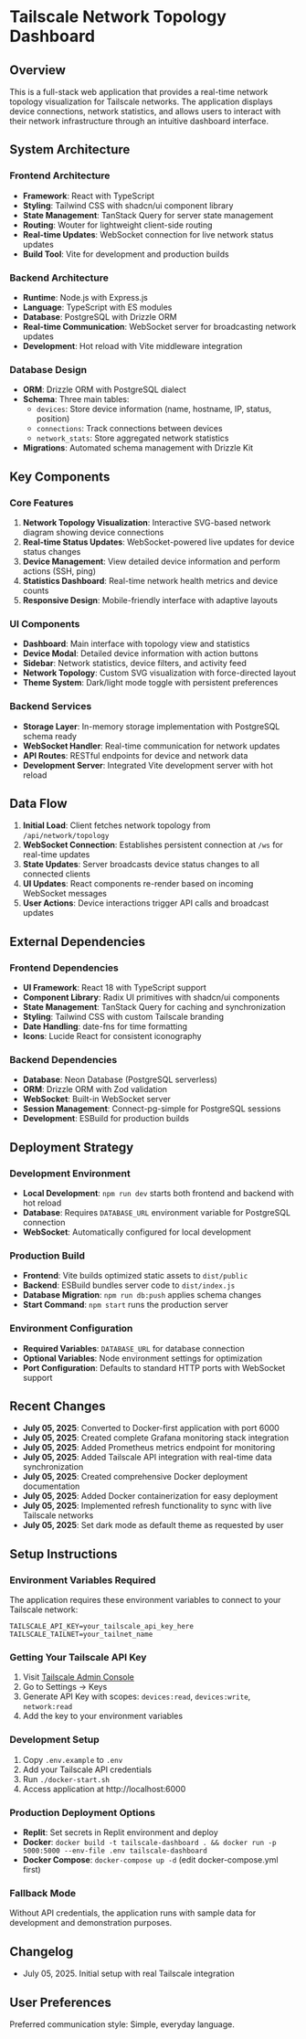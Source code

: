 # Tailscale Network Topology Dashboard

## Overview

This is a full-stack web application that provides a real-time network topology visualization for Tailscale networks. The application displays device connections, network statistics, and allows users to interact with their network infrastructure through an intuitive dashboard interface.

## System Architecture

### Frontend Architecture

- **Framework**: React with TypeScript
- **Styling**: Tailwind CSS with shadcn/ui component library
- **State Management**: TanStack Query for server state management
- **Routing**: Wouter for lightweight client-side routing
- **Real-time Updates**: WebSocket connection for live network status updates
- **Build Tool**: Vite for development and production builds

### Backend Architecture

- **Runtime**: Node.js with Express.js
- **Language**: TypeScript with ES modules
- **Database**: PostgreSQL with Drizzle ORM
- **Real-time Communication**: WebSocket server for broadcasting network updates
- **Development**: Hot reload with Vite middleware integration

### Database Design

- **ORM**: Drizzle ORM with PostgreSQL dialect
- **Schema**: Three main tables:
  - `devices`: Store device information (name, hostname, IP, status, position)
  - `connections`: Track connections between devices
  - `network_stats`: Store aggregated network statistics
- **Migrations**: Automated schema management with Drizzle Kit

## Key Components

### Core Features

1. **Network Topology Visualization**: Interactive SVG-based network diagram showing device connections
2. **Real-time Status Updates**: WebSocket-powered live updates for device status changes
3. **Device Management**: View detailed device information and perform actions (SSH, ping)
4. **Statistics Dashboard**: Real-time network health metrics and device counts
5. **Responsive Design**: Mobile-friendly interface with adaptive layouts

### UI Components

- **Dashboard**: Main interface with topology view and statistics
- **Device Modal**: Detailed device information with action buttons
- **Sidebar**: Network statistics, device filters, and activity feed
- **Network Topology**: Custom SVG visualization with force-directed layout
- **Theme System**: Dark/light mode toggle with persistent preferences

### Backend Services

- **Storage Layer**: In-memory storage implementation with PostgreSQL schema ready
- **WebSocket Handler**: Real-time communication for network updates
- **API Routes**: RESTful endpoints for device and network data
- **Development Server**: Integrated Vite development server with hot reload

## Data Flow

1. **Initial Load**: Client fetches network topology from `/api/network/topology`
2. **WebSocket Connection**: Establishes persistent connection at `/ws` for real-time updates
3. **State Updates**: Server broadcasts device status changes to all connected clients
4. **UI Updates**: React components re-render based on incoming WebSocket messages
5. **User Actions**: Device interactions trigger API calls and broadcast updates

## External Dependencies

### Frontend Dependencies

- **UI Framework**: React 18 with TypeScript support
- **Component Library**: Radix UI primitives with shadcn/ui components
- **State Management**: TanStack Query for caching and synchronization
- **Styling**: Tailwind CSS with custom Tailscale branding
- **Date Handling**: date-fns for time formatting
- **Icons**: Lucide React for consistent iconography

### Backend Dependencies

- **Database**: Neon Database (PostgreSQL serverless)
- **ORM**: Drizzle ORM with Zod validation
- **WebSocket**: Built-in WebSocket server
- **Session Management**: Connect-pg-simple for PostgreSQL sessions
- **Development**: ESBuild for production builds

## Deployment Strategy

### Development Environment

- **Local Development**: `npm run dev` starts both frontend and backend with hot reload
- **Database**: Requires `DATABASE_URL` environment variable for PostgreSQL connection
- **WebSocket**: Automatically configured for local development

### Production Build

- **Frontend**: Vite builds optimized static assets to `dist/public`
- **Backend**: ESBuild bundles server code to `dist/index.js`
- **Database Migration**: `npm run db:push` applies schema changes
- **Start Command**: `npm start` runs the production server

### Environment Configuration

- **Required Variables**: `DATABASE_URL` for database connection
- **Optional Variables**: Node environment settings for optimization
- **Port Configuration**: Defaults to standard HTTP ports with WebSocket support

## Recent Changes

- **July 05, 2025**: Converted to Docker-first application with port 6000
- **July 05, 2025**: Created complete Grafana monitoring stack integration
- **July 05, 2025**: Added Prometheus metrics endpoint for monitoring
- **July 05, 2025**: Added Tailscale API integration with real-time data synchronization
- **July 05, 2025**: Created comprehensive Docker deployment documentation
- **July 05, 2025**: Added Docker containerization for easy deployment
- **July 05, 2025**: Implemented refresh functionality to sync with live Tailscale networks
- **July 05, 2025**: Set dark mode as default theme as requested by user

## Setup Instructions

### Environment Variables Required

The application requires these environment variables to connect to your Tailscale network:

```
TAILSCALE_API_KEY=your_tailscale_api_key_here
TAILSCALE_TAILNET=your_tailnet_name
```

### Getting Your Tailscale API Key

1. Visit [Tailscale Admin Console](https://login.tailscale.com/admin)
2. Go to Settings → Keys
3. Generate API Key with scopes: `devices:read`, `devices:write`, `network:read`
4. Add the key to your environment variables

### Development Setup

1. Copy `.env.example` to `.env`
2. Add your Tailscale API credentials
3. Run `./docker-start.sh`
4. Access application at http://localhost:6000

### Production Deployment Options

- **Replit**: Set secrets in Replit environment and deploy
- **Docker**: `docker build -t tailscale-dashboard . && docker run -p 5000:5000 --env-file .env tailscale-dashboard`
- **Docker Compose**: `docker-compose up -d` (edit docker-compose.yml first)

### Fallback Mode

Without API credentials, the application runs with sample data for development and demonstration purposes.

## Changelog

- July 05, 2025. Initial setup with real Tailscale integration

## User Preferences

Preferred communication style: Simple, everyday language.
